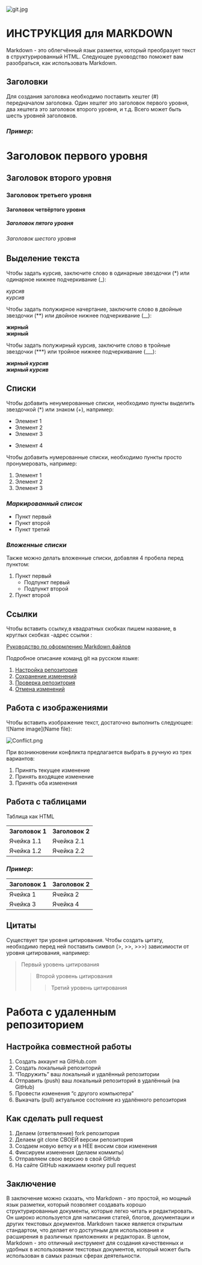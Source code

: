 ![git.jpg](git.jpg)

# ИНСТРУКЦИЯ для MARKDOWN

Markdown - это облегчённый язык разметки, который преобразует текст в структурированный HTML. Следующее руководство поможет вам разобраться, как использовать Markdown.

## Заголовки

Для создания заголовка необходимо поставить хештег (#) передначалом заголовка. Один хештег это заголовок первого уровня, два хештега это заголовок второго уровня, и т.д. Всего может быть шесть уровней заголовков.

### *Пример*:
# Заголовок первого уровня
## Заголовок второго уровня
### Заголовок третьего уровня
#### Заголовок четвёртого уровня
##### Заголовок пятого уровня
###### Заголовок шестого уровня

## Выделение текста

Чтобы задать курсив, заключите слово в одинарные звездочки (*) или одинарное нижнее подчеркивание (_):

*курсив*  
_курсив_

Чтобы задать полужирное начертание, заключите слово в двойные звездочки (**) или двойное нижнее подчеркивание (__):

**жирный**  
__жирный__

Чтобы задать полужирный курсив, заключите слово в тройные звездочки (***) или тройное нижнее подчеркивание (___):

***жирный курсив***  
___жирный курсив___

## Списки

Чтобы добавить ненумерованные списки, необходимо пункты выделить звездочкой (*) или знаком (+), например:
* Элемент 1
* Элемент 2
* Элемент 3
+ Элемент 4

Чтобы добавить нумерованные списки, необходимо пункты просто пронумеровать, например:
1. Элемент 1
2. Элемент 2
3. Элемент 3

### *Маркированный список*
- Пункт первый
- Пункт второй
- Пункт третий

### *Вложенные списки*
Также можно делать вложенные списки, добавляя 4 пробела перед пунктом:

1. Пункт первый
    - Подпункт первый
    - Подпункт второй
2. Пункт второй

## Ссылки

Чтобы вставить ссылку,в квадратных скобках пишем название, в круглых скобках -адрес ссылки []():

[Руководство по оформлению Markdown файлов](https://gist.github.com/Jekins/)

Подробное описание команд git на русском языке:

1. [Настройка репозитория](https://www.atlassian.com/ru/git/tutorials/setting-up-a-repository)
2. [Сохранение изменений](https://www.atlassian.com/ru/git/tutorials/saving-changes)
3. [Проверка репозитория](https://www.atlassian.com/ru/git/tutorials/inspecting-a-repository)
4. [Отмена изменений](https://www.atlassian.com/ru/git/tutorials/undoing-changes)

## Работа с изображениями

Чтобы вставить изображение текст, достаточно выполнить следующее: ![Name image](Name file):

![Conflict.png](Conflict.png)

При возникновении конфликта предлагается выбрать в ручную из трех вариантов:
1. Принять текущее изменение
2. Принять входящее изменение
3. Принять оба изменения


## Работа с таблицами

Таблица как HTML
<table>
    <tr>
        <th>Заголовок 1</th>
        <th>Заголовок 2</th>
    </tr>
    <tr>
        <td>Ячейка 1.1</td>
        <td>Ячейка 2.1</td>
    </tr>
    <tr>
        <td>Ячейка 1.2</td>
        <td>Ячейка 2.2</td>
    </tr>
</table>

### *Пример*:

| Заголовок 1 | Заголовок 2 |
| ----------- | ----------- |
| Ячейка 1    | Ячейка 2   |
| Ячейка 3    | Ячейка 4   |

## Цитаты

Существует три уровня цитирования. Чтобы создать цитату, необходимо перед ней поставить символ (>, >>, >>>) зависимости от уровня цитирования, например:

> Первый уровень цитирования
>> Второй уровень цитирования
>>> Третий уровень цитирования

# Работа с удаленным репозиторием

## Настройка совместной работы

1. Создать аккаунт на GitHub.com
2. Создать локальный репозиторий
3. “Подружить” ваш локальный и удалённый репозитории
4. Отправить (push) ваш локальный репозиторий в удалённый (на GitHub)
5. Провести изменения “с другого компьютера”
6. Выкачать (pull) актуальное состояние из удалённого репозитория

## Как сделать pull request

1. Делаем (ответвление) fork репозитория
2. Делаем git clone СВОЕЙ версии репозитория
3. Создаем новую ветку и в НЕЕ вносим свои изменения
4. Фиксируем изменения (делаем коммиты)
5. Отправляем свою версию в свой GitHub
6. На сайте GitHub нажимаем кнопку pull request

## Заключение

В заключение можно сказать, что Markdown - это простой, но мощный язык разметки, который позволяет создавать хорошо структурированные документы, которые легко читать и редактировать. Он широко используется для написания статей, блогов, документации и других текстовых документов. Markdown также является открытым стандартом, что делает его доступным для использования и расширения в различных приложениях и редакторах. В целом, Markdown - это отличный инструмент для создания качественных и удобных в использовании текстовых документов, который может быть использован в самых разных сферах деятельности.
